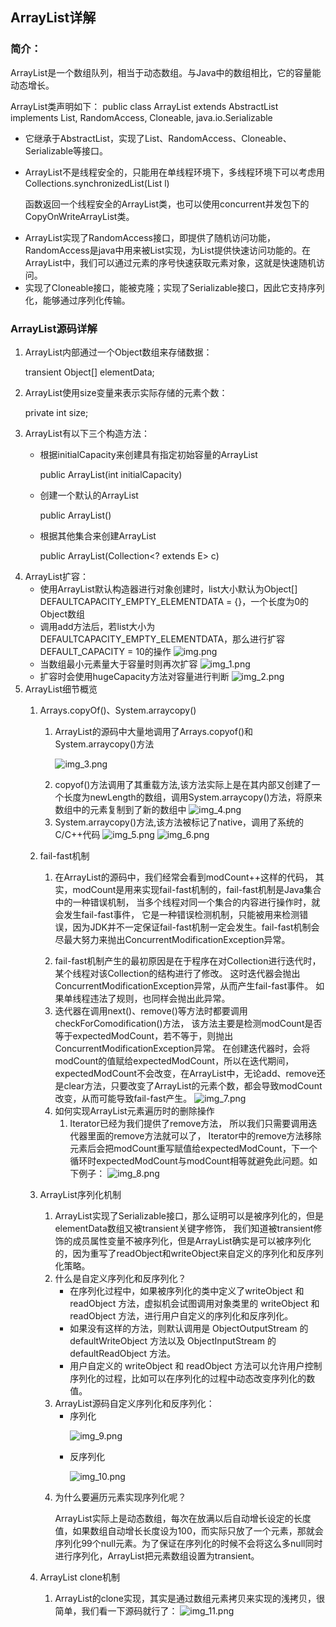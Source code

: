 ## ArrayList详解

### 简介：

ArrayList是一个数组队列，相当于动态数组。与Java中的数组相比，它的容量能动态增长。<p>
ArrayList类声明如下： public class ArrayList<E> extends AbstractList<E> implements List<E>, RandomAccess, Cloneable,
java.io.Serializable <p>

* 它继承于AbstractList，实现了List、RandomAccess、Cloneable、 Serializable等接口。<p>
* ArrayList不是线程安全的，只能用在单线程环境下，多线程环境下可以考虑用Collections.synchronizedList(List l)<p>
  函数返回一个线程安全的ArrayList类，也可以使用concurrent并发包下的CopyOnWriteArrayList类。<p>
* ArrayList实现了RandomAccess接口，即提供了随机访问功能，
  RandomAccess是java中用来被List实现，为List提供快速访问功能的。在ArrayList中，我们可以通过元素的序号快速获取元素对象，这就是快速随机访问。
* 实现了Cloneable接口，能被克隆；实现了Serializable接口，因此它支持序列化，能够通过序列化传输。

### ArrayList源码详解

1. ArrayList内部通过一个Object数组来存储数据：<p>
   transient Object[] elementData;
2. ArrayList使用size变量来表示实际存储的元素个数：<p>
   private int size;
3. ArrayList有以下三个构造方法：<p>
    * 根据initialCapacity来创建具有指定初始容量的ArrayList<p>
      public ArrayList(int initialCapacity)
    * 创建一个默认的ArrayList<p>
      public ArrayList()
    * 根据其他集合来创建ArrayList<p>
      public ArrayList(Collection<? extends E> c)
4. ArrayList扩容：
    * 使用ArrayList默认构造器进行对象创建时，list大小默认为Object[] DEFAULTCAPACITY_EMPTY_ELEMENTDATA = {}，一个长度为0的Object数组
    * 调用add方法后，若list大小为DEFAULTCAPACITY_EMPTY_ELEMENTDATA，那么进行扩容DEFAULT_CAPACITY = 10的操作
      ![img.png](img.png)
    * 当数组最小元素量大于容量时则再次扩容
      ![img_1.png](img_1.png)
    * 扩容时会使用hugeCapacity方法对容量进行判断
      ![img_2.png](img_2.png)
5. ArrayList细节概览
    1. Arrays.copyOf()、System.arraycopy()
        1. ArrayList的源码中大量地调用了Arrays.copyof()和System.arraycopy()方法<p>
           ![img_3.png](img_3.png)
        2. copyof()方法调用了其重载方法,该方法实际上是在其内部又创建了一个长度为newLength的数组，调用System.arraycopy()方法，将原来数组中的元素复制到了新的数组中
           ![img_4.png](img_4.png)
        3. System.arraycopy()方法,该方法被标记了native，调用了系统的C/C++代码
           ![img_5.png](img_5.png)
           ![img_6.png](img_6.png)
    2. fail-fast机制
        1. 在ArrayList的源码中，我们经常会看到modCount++这样的代码， 其实，modCount是用来实现fail-fast机制的，fail-fast机制是Java集合中的一种错误机制，
           当多个线程对同一个集合的内容进行操作时，就会发生fail-fast事件，
           它是一种错误检测机制，只能被用来检测错误，因为JDK并不一定保证fail-fast机制一定会发生。fail-fast机制会尽最大努力来抛出ConcurrentModificationException异常。<p>
        2. fail-fast机制产生的最初原因是在于程序在对Collection进行迭代时，某个线程对该Collection的结构进行了修改。
           这时迭代器会抛出ConcurrentModificationException异常，从而产生fail-fast事件。 如果单线程违法了规则，也同样会抛出此异常。
        3. 迭代器在调用next()、remove()等方法时都要调用checkForComodification()方法，
           该方法主要是检测modCount是否等于expectedModCount，若不等于，则抛出ConcurrentModificationException异常。
           在创建迭代器时，会将modCount的值赋给expectedModCount，所以在迭代期间，expectedModCount不会改变，在ArrayList中，无论add、remove还是clear方法，只要改变了ArrayList的元素个数，都会导致modCount改变，从而可能导致fail-fast产生。
           ![img_7.png](img_7.png)
        4. 如何实现ArrayList元素遍历时的删除操作
            1. Iterator已经为我们提供了remove方法， 所以我们只需要调用迭代器里面的remove方法就可以了，
               Iterator中的remove方法移除元素后会把modCount重写赋值给expectedModCount，下一个循环时expectedModCount与modCount相等就避免此问题。如下例子：
               ![img_8.png](img_8.png)
    3. ArrayList序列化机制
        1. ArrayList实现了Serializable接口，那么证明可以是被序列化的，但是elementData数组又被transient关键字修饰，
           我们知道被transient修饰的成员属性变量不被序列化，但是ArrayList确实是可以被序列化的，因为重写了readObject和writeObject来自定义的序列化和反序列化策略。
        2. 什么是自定义序列化和反序列化？
            * 在序列化过程中，如果被序列化的类中定义了writeObject 和 readObject 方法，虚拟机会试图调用对象类里的 writeObject 和 readObject
              方法，进行用户自定义的序列化和反序列化。
            * 如果没有这样的方法，则默认调用是 ObjectOutputStream 的 defaultWriteObject 方法以及 ObjectInputStream 的 defaultReadObject 方法。
            * 用户自定义的 writeObject 和 readObject 方法可以允许用户控制序列化的过程，比如可以在序列化的过程中动态改变序列化的数值。
        3. ArrayList源码自定义序列化和反序列化：
            * 序列化<p>
              ![img_9.png](img_9.png)
            * 反序列化<p>
              ![img_10.png](img_10.png)
        4. 为什么要遍历元素实现序列化呢？<p>
           ArrayList实际上是动态数组，每次在放满以后自动增长设定的长度值，如果数组自动增长长度设为100，而实际只放了一个元素，那就会序列化99个null元素。为了保证在序列化的时候不会将这么多null同时进行序列化，ArrayList把元素数组设置为transient。

    4. ArrayList clone机制 <p>
        1. ArrayList的clone实现，其实是通过数组元素拷贝来实现的浅拷贝，很简单，我们看一下源码就行了：
           ![img_11.png](img_11.png)